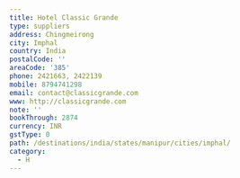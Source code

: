 ```yaml
---
title: Hotel Classic Grande
type: suppliers
address: Chingmeirong
city: Imphal
country: India
postalCode: ''
areaCode: '385'
phone: 2421663, 2422139
mobile: 8794741298
email: contact@classicgrande.com
www: http://classicgrande.com
note: ''
bookThrough: 2874
currency: INR
gstType: 0
path: /destinations/india/states/manipur/cities/imphal/
category:
  - H
---
```


